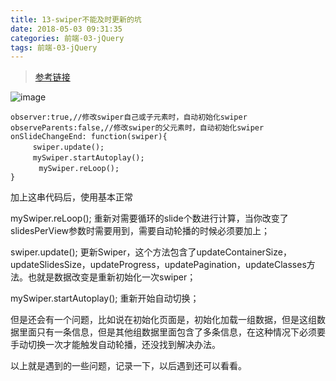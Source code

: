 ```yaml
---
title: 13-swiper不能及时更新的坑
date: 2018-05-03 09:31:35
categories: 前端-03-jQuery
tags: 前端-03-jQuery
---
```

> [参考链接](http://www.cnblogs.com/DivHao/p/6866399.html)

![image](http://images2015.cnblogs.com/blog/1103090/201705/1103090-20170517104059369-168018845.png)
```
observer:true,//修改swiper自己或子元素时，自动初始化swiper 
observeParents:false,//修改swiper的父元素时，自动初始化swiper 
onSlideChangeEnd: function(swiper){ 
　　　swiper.update();  
　　　mySwiper.startAutoplay();
　　   mySwiper.reLoop();  
}
```
加上这串代码后，使用基本正常

mySwiper.reLoop(); 重新对需要循环的slide个数进行计算，当你改变了slidesPerView参数时需要用到，需要自动轮播的时候必须要加上；

swiper.update();  更新Swiper，这个方法包含了updateContainerSize，updateSlidesSize，updateProgress，updatePagination，updateClasses方法。也就是数据改变是重新初始化一次swiper；

mySwiper.startAutoplay(); 重新开始自动切换；

但是还会有一个问题，比如说在初始化页面是，初始化加载一组数据，但是这组数据里面只有一条信息，但是其他组数据里面包含了多条信息，在这种情况下必须要手动切换一次才能触发自动轮播，还没找到解决办法。

以上就是遇到的一些问题，记录一下，以后遇到还可以看看。